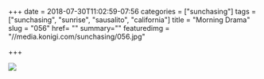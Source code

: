 +++
date = 2018-07-30T11:02:59-07:56
categories = ["sunchasing"]
tags = ["sunchasing", "sunrise", "sausalito", "california"]
title = "Morning Drama"
slug = "056"
href= ""
summary=""
featuredimg = "//media.konigi.com/sunchasing/056.jpg"

+++

<img src="//media.konigi.com/sunchasing/056.jpg" />
